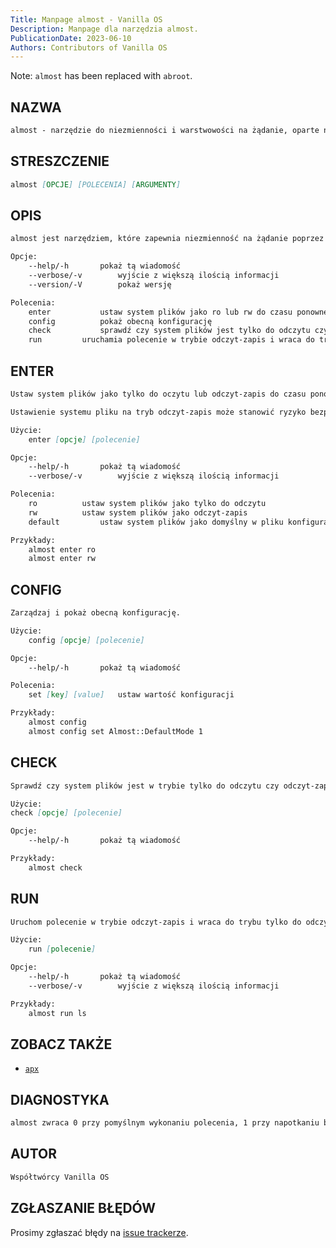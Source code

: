 ```yaml
---
Title: Manpage almost - Vanilla OS
Description: Manpage dla narzędzia almost.
PublicationDate: 2023-06-10
Authors: Contributors of Vanilla OS
---
```


Note: `almost` has been replaced with `abroot`.

## NAZWA

```md
almost - narzędzie do niezmienności i warstwowości na żądanie, oparte na atrybucie (i)mmutable pliku i tmpfs.
```

## STRESZCZENIE

```md
almost [OPCJE] [POLECENIA] [ARGUMENTY]
```

## OPIS

```md
almost jest narzędziem, które zapewnia niezmienność na żądanie poprzez przełączanie niezmienności plików i katalogów w rootcie systemu. Zapewnia również sposób tworzenia warstw na wierzchu niezmiennych katalogów, pozwalając na testowanie zmian przed ich zatwierdzeniem.

Opcje:
	--help/-h		pokaż tą wiadomość
	--verbose/-v		wyjście z większą ilością informacji
	--version/-V		pokaż wersję

Polecenia:
	enter			ustaw system plików jako ro lub rw do czasu ponownego uruchomienia
	config			pokaż obecną konfigurację
	check			sprawdź czy system plików jest tylko do odczytu czy pozwala na odczyt i zapis 
	run			uruchamia polecenie w trybie odczyt-zapis i wraca do trybu odczytu po jego zakończeniu
```

## ENTER

```md
Ustaw system plików jako tylko do oczytu lub odczyt-zapis do czasu ponownego uruchomienia

Ustawienie systemu pliku na tryb odczyt-zapis może stanowić ryzyko bezpieczeństwa. Zachowaj ostrożność przy korzystaniu z tego ustawnienia.

Użycie:
    enter [opcje] [polecenie]

Opcje:
	--help/-h		pokaż tą wiadomość
	--verbose/-v		wyjście z większą ilością informacji

Polecenia:
	ro			ustaw system plików jako tylko do odczytu
	rw			ustaw system plików jako odczyt-zapis
	default			ustaw system plików jako domyślny w pliku konfiguracyjnym

Przykłady:
	almost enter ro
	almost enter rw
```

## CONFIG

```md
Zarządzaj i pokaż obecną konfigurację.

Użycie:
    config [opcje] [polecenie]

Opcje:
    --help/-h		pokaż tą wiadomość

Polecenia:
    set [key] [value]	ustaw wartość konfiguracji

Przykłady:
    almost config
    almost config set Almost::DefaultMode 1
```

## CHECK

```md
Sprawdź czy system plików jest w trybie tylko do odczytu czy odczyt-zapis.

Użycie:
check [opcje] [polecenie]

Opcje:
	--help/-h		pokaż tą wiadomość

Przykłady:
	almost check
```

## RUN

```md
Uruchom polecenie w trybie odczyt-zapis i wraca do trybu tylko do odczytu po jego zakończeniu.

Użycie:
    run [polecenie]

Opcje:
	--help/-h		pokaż tą wiadomość
	--verbose/-v		wyjście z większą ilością informacji

Przykłady:
    almost run ls
```

## ZOBACZ TAKŻE

- [`apx`](apx)

## DIAGNOSTYKA

```md
almost zwraca 0 przy pomyślnym wykonaniu polecenia, 1 przy napotkaniu błędu.
```

## AUTOR

```md
Współtwórcy Vanilla OS
```

## ZGŁASZANIE BŁĘDÓW

Prosimy zgłaszać błędy na [issue trackerze](https://github.com/Vanilla-OS/almost/issues).
